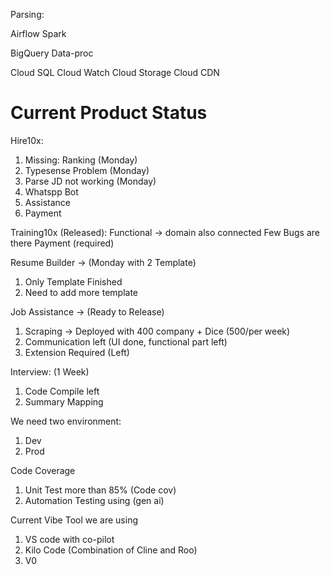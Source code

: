 

Parsing:

Airflow
Spark

BigQuery
Data-proc

Cloud SQL
Cloud Watch
Cloud Storage
Cloud CDN


# Current Product Status

Hire10x:
1. Missing: Ranking (Monday)
2. Typesense Problem (Monday)
3. Parse JD not working (Monday)
4. Whatspp Bot
5. Assistance
6. Payment


Training10x (Released):
Functional -> domain also connected
Few Bugs are there
Payment (required)


Resume Builder -> (Monday with 2 Template)
1. Only Template Finished
2. Need to add more template

Job Assistance -> (Ready to Release)
1. Scraping -> Deployed with 400 company + Dice (500/per week)
2. Communication left (UI done, functional part left)
3. Extension Required (Left)

Interview: (1 Week)
1. Code Compile left 
2. Summary Mapping


We need two environment:
1. Dev
2. Prod

Code Coverage
1. Unit Test more than 85% (Code cov)
2. Automation Testing using (gen ai)

Current Vibe Tool we are using
1. VS code with co-pilot 
2. Kilo Code (Combination of Cline and Roo)
3. V0